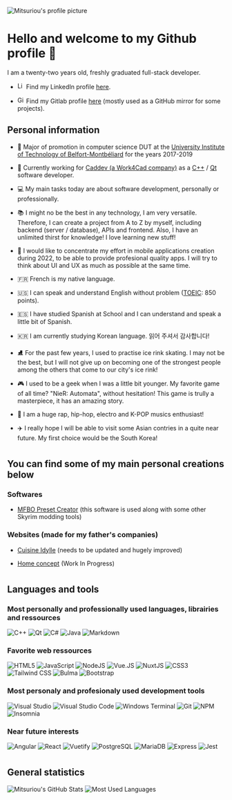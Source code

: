 ![Mitsuriou's profile picture](https://avatars3.githubusercontent.com/u/37184309?s=100&u=5bea81cf98a1bddaefab87ac8d616cf034a13b62&v=4)

# Hello and welcome to my Github profile 🧔
I am a twenty-two years old, freshly graduated full-stack developer.
- <img src="https://content.linkedin.com/content/dam/me/news/en-us/icons/Social_Icons_linkedin.svg.original.svg" alt="LinkedIn icon" width="16"/> Find my LinkedIn profile [here](https://www.linkedin.com/in/d-jacq/).

- <img src="https://cdn.iconscout.com/icon/free/png-128/gitlab-282507.png" alt="GitLab icon" width="16"/> Find my Gitlab profile [here](https://gitlab.com/Mitsuriou) (mostly used as a GitHub mirror for some projects).

## Personal information
- 🏫 Major of promotion in computer science DUT at the [University Institute of Technology of Belfort-Montbéliard](http://www.iut-bm.univ-fcomte.fr) for the years 2017-2019

- 🏢 Currently working for [Caddev (a Work4Cad company)](https://www.caddev.info/) as a [C++](https://docs.microsoft.com/cpp) / [Qt](https://www.qt.io/) software developer.

- 💻 My main tasks today are about software development, personally or professionally.

- 📚 I might no be the best in any technology, I am very versatile. Therefore, I can create a project from A to Z by myself, including backend (server / database), APIs and frontend. Also, I have an unlimited thirst for knowledge! I love learning new stuff!

- 📱 I would like to concentrate my effort in mobile applications creation during 2022, to be able to provide profesional quality apps. I will try to think about UI and UX as much as possible at the same time.

- 🇫🇷 French is my native language.

- 🇺🇸 I can speak and understand English without problem ([TOEIC](https://www.etsglobal.org): 850 points).

- 🇪🇸 I have studied Spanish at School and I can understand and speak a little bit of Spanish.

- 🇰🇷 I am currently studying Korean language. 읽어 주셔서 감사합니다!

- ⛸️ For the past few years, I used to practise ice rink skating. I may not be the best, but I will not give up on becoming one of the strongest people among the others that come to our city's ice rink!

- 🎮 I used to be a geek when I was a little bit younger. My favorite game of all time? "NieR: Automata", without hesitation! This game is trully a masterpiece, it has an amazing story.

- 🎵 I am a huge rap, hip-hop, electro and K-POP musics enthusiast!

- ✈️ I really hope I will be able to visit some Asian contries in a quite near future. My first choice would be the South Korea!

#
## You can find some of my main personal creations below
### Softwares
- [MFBO Preset Creator](https://github.com/Mitsuriou/MFBO-Preset-Creator) (this software is used along with some other Skyrim modding tools)
### Websites (made for my father's companies)
- [Cuisine Idylle](https://www.cuisine-idylle.fr) (needs to be updated and hugely improved)

- [Home concept](https://www.homconcept.com) (Work In Progress)

#
## Languages and tools
### Most personally and professionally used languages, librairies and ressources
![C++](https://img.shields.io/badge/C++-00599C?style=flat&logo=c%2B%2B&logoColor=white)
![Qt](https://img.shields.io/badge/Qt-41CD52?style=flat&logo=qt&logoColor=white)
![C#](https://img.shields.io/badge/C%23-239120?style=flat&logo=c-sharp&logoColor=white)
![Java](https://img.shields.io/badge/Java-007396?style=flat&logo=java&logoColor=white)
![Markdown](https://img.shields.io/badge/Markdown-000000?style=flat&logo=markdown&logoColor=white)

### Favorite web ressources
![HTML5](https://img.shields.io/badge/HTML5-E34F26?style=flat&logo=html5&logoColor=white)
![JavaScript](https://img.shields.io/badge/JavaScript-F7DF1E?style=flat&logo=javascript&logoColor=black)
![NodeJS](https://img.shields.io/badge/Node.JS-339933?style=flat&logo=node.js&logoColor=white)
![Vue.JS](https://img.shields.io/badge/Vue.JS-4FC08D?style=flat&logo=vue.js&logoColor=white)
![NuxtJS](https://img.shields.io/badge/Nuxt.JS-00C58E?style=flat&logo=nuxt.js&logoColor=white)
![CSS3](https://img.shields.io/badge/CSS3-1572B6?style=flat&logo=css3&logoColor=white)
![Tailwind CSS](https://img.shields.io/badge/Tailwind%20CSS-38B2AC?style=flat&logo=tailwind%20css&logoColor=white)
![Bulma](https://img.shields.io/badge/Bulma-00D1B2?style=flat&logo=bulma&logoColor=white)
![Bootstrap](https://img.shields.io/badge/Bootstrap-7952B3?style=flat&logo=bootstrap&logoColor=white)

### Most personaly and profesionaly used development tools
![Visual Studio](https://img.shields.io/badge/Visual%20Studio-5C2D91?style=flat&logo=visual%20studio&logoColor=white)
![Visual Studio Code](https://img.shields.io/badge/Visual%20Studio%20Code-007ACC?style=flat&logo=visual-studio-code&logoColor=white)
![Windows Terminal](https://img.shields.io/badge/Windows%20Terminal-4D4D4D?style=flat&logo=windows%20terminal&logoColor=white)
![Git](https://img.shields.io/badge/Git-F05032?style=flat&logo=git&logoColor=white)
![NPM](https://img.shields.io/badge/NPM-CB3837?style=flat&logo=npm&logoColor=white)
![Insomnia](https://img.shields.io/badge/Insomnia-5849BE?style=flat&logo=insomnia&logoColor=white)

### Near future interests
![Angular](https://img.shields.io/badge/Angular-DD0031?style=flat&logo=angular&logoColor=white)
![React](https://img.shields.io/badge/React-61DAFB?style=flat&logo=react&logoColor=white)
![Vuetify](https://img.shields.io/badge/Vuetify-1867C0?style=flat&logo=vuetify&logoColor=white)
![PostgreSQL](https://img.shields.io/badge/PostgreSQL-336791?style=flat&logo=PostgreSQL&logoColor=white)
![MariaDB](https://img.shields.io/badge/MariaDB-003545?style=flat&logo=mariadb&logoColor=white)
![Express](https://img.shields.io/badge/Express-000000?style=flat&logo=express&logoColor=white)
![Jest](https://img.shields.io/badge/Jest-C21325?style=flat&logo=jest&logoColor=white)

#
## General statistics
![Mitsuriou's GitHub Stats](https://github-readme-stats.vercel.app/api?username=mitsuriou&show_icons=true&count_private=true&hide_rank=true&include_all_commits=true&line_height=40)
![Most Used Languages](https://github-readme-stats.vercel.app/api/top-langs/?username=mitsuriou)
